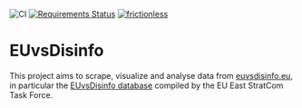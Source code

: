 ![CI](https://github.com/cknabs/EUvsDisinfo/workflows/CI/badge.svg)
[![Requirements Status](https://requires.io/github/cknabs/EUvsDisinfo/requirements.svg?branch=main)](https://requires.io/github/cknabs/EUvsDisinfo/requirements/?branch=main)
[![frictionless](https://github.com/cknabs/EUvsDisinfo/actions/workflows/frictionless.yml/badge.svg)](https://github.com/cknabs/EUvsDisinfo/actions/workflows/frictionless.yml)

# EUvsDisinfo

This project aims to scrape, visualize and analyse data from [euvsdisinfo.eu](https://euvsdisinfo.eu/), in particular the [EUvsDisinfo database](https://euvsdisinfo.eu/disinformation-cases/) compiled by the EU East StratCom Task Force.
